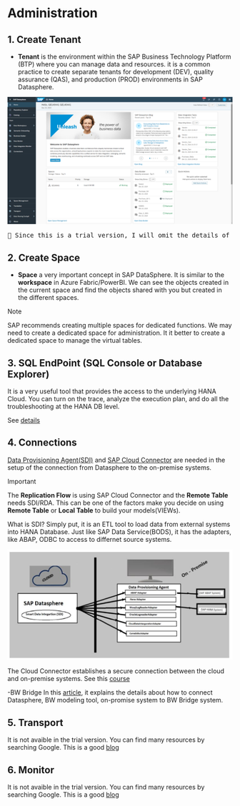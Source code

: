 # Administration

## 1. Create Tenant
- **Tenant** is the environment within the SAP Business Technology Platform (BTP) where you can manage data and resources.
it is a common practice to create separate tenants for development (DEV), quality assurance (QAS), and production (PROD) environments in SAP Datasphere.

![alt text](/Admin/images/Space.png)

<pre>🚩 Since this is a trial version, I will omit the details of transport.</pre>

## 2. Create Space 
- **Space** a very important concept in SAP DataSphere. It is similar to the **workspace** in Azure Fabric/PowerBI. We can see the objects created in the current space and find the objects shared with you but created in the different spaces. 

> [!NOTE]
> SAP recommends creating multiple spaces for dedicated functions. We may need to create a dedicated space for administration. It it better to create a dedicated space to manage the virtual tables.


## 3. SQL EndPoint (SQL Console or Database Explorer)
It is a very useful tool that provides the access to the underlying HANA Cloud. You can turn on the trace, analyze the execution plan, and do all the troubleshooting at the HANA DB level.

See [details](https://community.sap.com/t5/technology-blogs-by-members/sap-datasphere-how-to-integrate-open-sql-procedures-in-a-task-chain/ba-p/13860628)

## 4. Connections

[Data Provisioning Agent(SDI)](https://community.sap.com/t5/technology-blogs-by-members/sap-datasphere-sap-data-provisioning-agent-upgrade/ba-p/13569884) and [SAP Cloud Connector](https://community.sap.com/t5/technology-blogs-by-sap/sap-datasphere-sap-cloud-connector-setup/ba-p/13550570) are needed in the setup of the connection from Datasphere to the on-premise systems.

> [!IMPORTANT]
> The **Replication Flow** is using SAP Cloud Connector and the **Remote Table** needs SDI/RDA. This can be one of the factors make you decide on using **Remote Table** or **Local Table** to build your models(VIEWs).

What is SDI? Simply put, it is an ETL tool to load data from external systems into HANA Database. Just like SAP Data Service(BODS), it has the adapters, like ABAP, ODBC to access to differnet source systems.

![alt text](/Admin/images/SDA.png)

The Cloud Connector establishes a secure connection between the cloud and on-premise systems. See this [course](
https://learning.sap.com/learning-journeys/connecting-sap-btp-and-on-premise-systems-using-the-cloud-connector/defining-the-cloud-connector_c7fa42b9-0cb1-46ae-aede-f30bc13e94ae) 

-BW Bridge
In this [article](https://community.sap.com/t5/technology-blogs-by-members/sap-datasphere-sap-bw-bridge-and-cloud-connector-configuration/ba-p/13580094), it explains the details about how to connect Datasphere, BW modeling tool, on-promise system to BW Bridge system.

## 5. Transport
It is not avaible in the trial version. You can find many resources by searching Google. This is a good [blog](https://community.sap.com/t5/technology-blogs-by-members/life-cycle-management-in-sap-datasphere-transporting-content-between/ba-p/13576990)

## 6. Monitor
It is not avaible in the trial version. You can find many resources by searching Google. This is a good [blog](https://community.sap.com/t5/technology-blogs-by-members/performance-monitoring-in-sap-datasphere/ba-p/13860769)

